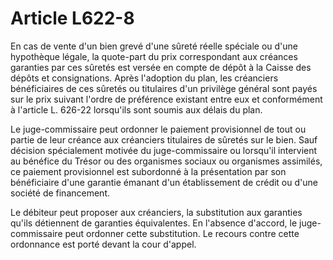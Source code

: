 # Article L622-8

En cas de vente d'un bien grevé d'une sûreté réelle spéciale ou d'une hypothèque légale, la quote-part du prix correspondant aux créances garanties par ces sûretés est versée en compte de dépôt à la Caisse des dépôts et consignations. Après l'adoption du plan, les créanciers bénéficiaires de ces sûretés ou titulaires d'un privilège général sont payés sur le prix suivant l'ordre de préférence existant entre eux et conformément à l'article L. 626-22 lorsqu'ils sont soumis aux délais du plan.

Le juge-commissaire peut ordonner le paiement provisionnel de tout ou partie de leur créance aux créanciers titulaires de sûretés sur le bien. Sauf décision spécialement motivée du juge-commissaire ou lorsqu'il intervient au bénéfice du Trésor ou des organismes sociaux ou organismes assimilés, ce paiement provisionnel est subordonné à la présentation par son bénéficiaire d'une garantie émanant d'un établissement de crédit ou d'une société de financement.

Le débiteur peut proposer aux créanciers, la substitution aux garanties qu'ils détiennent de garanties équivalentes. En l'absence d'accord, le juge-commissaire peut ordonner cette substitution. Le recours contre cette ordonnance est porté devant la cour d'appel.
